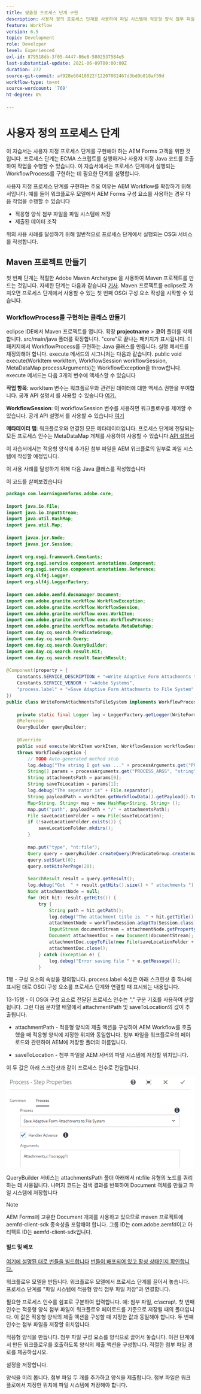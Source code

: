 ```yaml
---
title: 맞춤형 프로세스 단계 구현
description: 사용자 정의 프로세스 단계를 사용하여 파일 시스템에 적응형 양식 첨부 파일 작성
feature: Workflow
version: 6.5
topic: Development
role: Developer
level: Experienced
exl-id: 879518db-3f05-4447-86e8-5802537584e5
last-substantial-update: 2021-06-09T00:00:00Z
duration: 272
source-git-commit: af928e60410022f12207082467d3bd9b818af59d
workflow-type: tm+mt
source-wordcount: '769'
ht-degree: 0%

---
```


# 사용자 정의 프로세스 단계

이 자습서는 사용자 지정 프로세스 단계를 구현해야 하는 AEM Forms 고객을 위한 것입니다. 프로세스 단계는 ECMA 스크립트를 실행하거나 사용자 지정 Java 코드를 호출하여 작업을 수행할 수 있습니다. 이 자습서에서는 프로세스 단계에서 실행되는 WorkflowProcess를 구현하는 데 필요한 단계를 설명합니다.

사용자 지정 프로세스 단계를 구현하는 주요 이유는 AEM Workflow를 확장하기 위해서입니다. 예를 들어 워크플로우 모델에서 AEM Forms 구성 요소를 사용하는 경우 다음 작업을 수행할 수 있습니다

* 적응형 양식 첨부 파일을 파일 시스템에 저장
* 제출된 데이터 조작

위의 사용 사례를 달성하기 위해 일반적으로 프로세스 단계에서 실행되는 OSGi 서비스를 작성합니다.

## Maven 프로젝트 만들기

첫 번째 단계는 적절한 Adobe Maven Archetype 을 사용하여 Maven 프로젝트를 만드는 것입니다. 자세한 단계는 다음과 같습니다 [기사](https://experienceleague.adobe.com/docs/experience-manager-learn/forms/creating-your-first-osgi-bundle/create-your-first-osgi-bundle.html). Maven 프로젝트를 eclipse로 가져오면 프로세스 단계에서 사용할 수 있는 첫 번째 OSGi 구성 요소 작성을 시작할 수 있습니다.


### WorkflowProcess를 구현하는 클래스 만들기

eclipse IDE에서 Maven 프로젝트를 엽니다. 확장 **projectname** > **코어** 폴더를 삭제합니다. src/main/java 폴더를 확장합니다. &quot;core&quot;로 끝나는 패키지가 표시됩니다. 이 패키지에서 WorkflowProcess를 구현하는 Java 클래스를 만듭니다. 실행 메서드를 재정의해야 합니다. execute 메서드의 시그니처는 다음과 같습니다. public void execute(WorkItem workItem, WorkflowSession workflowSession, MetaDataMap processArguments)는 WorkflowException을 throw합니다. execute 메서드는 다음 3개의 변수에 액세스할 수 있습니다

**작업 항목**: workItem 변수는 워크플로우와 관련된 데이터에 대한 액세스 권한을 부여합니다. 공개 API 설명서 를 사용할 수 있습니다 [여기.](https://helpx.adobe.com/experience-manager/6-3/sites/developing/using/reference-materials/diff-previous/changes/com.adobe.granite.workflow.WorkflowSession.html)

**WorkflowSession**: 이 workflowSession 변수를 사용하면 워크플로우를 제어할 수 있습니다. 공개 API 설명서 를 사용할 수 있습니다 [여기](https://helpx.adobe.com/experience-manager/6-3/sites/developing/using/reference-materials/diff-previous/changes/com.adobe.granite.workflow.WorkflowSession.html)

**메타데이터 맵**: 워크플로우와 연결된 모든 메타데이터입니다. 프로세스 단계에 전달되는 모든 프로세스 인수는 MetaDataMap 개체를 사용하여 사용할 수 있습니다.[API 설명서](https://helpx.adobe.com/experience-manager/6-5/sites/developing/using/reference-materials/javadoc/com/adobe/granite/workflow/metadata/MetaDataMap.html)

이 자습서에서는 적응형 양식에 추가된 첨부 파일을 AEM 워크플로의 일부로 파일 시스템에 작성할 예정입니다.

이 사용 사례를 달성하기 위해 다음 Java 클래스를 작성했습니다

이 코드를 살펴보겠습니다

```java
package com.learningaemforms.adobe.core;

import java.io.File;
import java.io.InputStream;
import java.util.HashMap;
import java.util.Map;

import javax.jcr.Node;
import javax.jcr.Session;

import org.osgi.framework.Constants;
import org.osgi.service.component.annotations.Component;
import org.osgi.service.component.annotations.Reference;
import org.slf4j.Logger;
import org.slf4j.LoggerFactory;

import com.adobe.aemfd.docmanager.Document;
import com.adobe.granite.workflow.WorkflowException;
import com.adobe.granite.workflow.WorkflowSession;
import com.adobe.granite.workflow.exec.WorkItem;
import com.adobe.granite.workflow.exec.WorkflowProcess;
import com.adobe.granite.workflow.metadata.MetaDataMap;
import com.day.cq.search.PredicateGroup;
import com.day.cq.search.Query;
import com.day.cq.search.QueryBuilder;
import com.day.cq.search.result.Hit;
import com.day.cq.search.result.SearchResult;

@Component(property = {
    Constants.SERVICE_DESCRIPTION + "=Write Adaptive Form Attachments to File System",
    Constants.SERVICE_VENDOR + "=Adobe Systems",
    "process.label" + "=Save Adaptive Form Attachments to File System"
})
public class WriteFormAttachmentsToFileSystem implements WorkflowProcess {

    private static final Logger log = LoggerFactory.getLogger(WriteFormAttachmentsToFileSystem.class);
    @Reference
    QueryBuilder queryBuilder;

    @Override
    public void execute(WorkItem workItem, WorkflowSession workflowSession, MetaDataMap processArguments)
    throws WorkflowException {
        // TODO Auto-generated method stub
        log.debug("The string I got was ..." + processArguments.get("PROCESS_ARGS", "string").toString());
        String[] params = processArguments.get("PROCESS_ARGS", "string").toString().split(",");
        String attachmentsPath = params[0];
        String saveToLocation = params[1];
        log.debug("The seperator is" + File.separator);
        String payloadPath = workItem.getWorkflowData().getPayload().toString();
        Map<String, String> map = new HashMap<String, String> ();
        map.put("path", payloadPath + "/" + attachmentsPath);
        File saveLocationFolder = new File(saveToLocation);
        if (!saveLocationFolder.exists()) {
            saveLocationFolder.mkdirs();
        }

        map.put("type", "nt:file");
        Query query = queryBuilder.createQuery(PredicateGroup.create(map), workflowSession.adaptTo(Session.class));
        query.setStart(0);
        query.setHitsPerPage(20);

        SearchResult result = query.getResult();
        log.debug("Got  " + result.getHits().size() + " attachments ");
        Node attachmentNode = null;
        for (Hit hit: result.getHits()) {
            try {
                String path = hit.getPath();
                log.debug("The attachment title is  " + hit.getTitle() + " and the attachment path is  " + path);
                attachmentNode = workflowSession.adaptTo(Session.class).getNode(path + "/jcr:content");
                InputStream documentStream = attachmentNode.getProperty("jcr:data").getBinary().getStream();
                Document attachmentDoc = new Document(documentStream);
                attachmentDoc.copyToFile(new File(saveLocationFolder + File.separator + hit.getTitle()));
                attachmentDoc.close();
            } catch (Exception e) {
                log.debug("Error saving file " + e.getMessage());
            }
```

1행 - 구성 요소의 속성을 정의합니다. process.label 속성은 아래 스크린샷 중 하나에 표시된 대로 OSGi 구성 요소를 프로세스 단계와 연결할 때 표시되는 내용입니다.

13-15행 - 이 OSGi 구성 요소로 전달된 프로세스 인수는 &quot;,&quot; 구분 기호를 사용하여 분할됩니다. 그런 다음 문자열 배열에서 attachmentPath 및 saveToLocation의 값이 추출됩니다.

* attachmentPath - 적응형 양식의 제출 액션을 구성하여 AEM Workflow를 호출했을 때 적응형 양식에 지정한 위치와 동일합니다. 첨부 파일을 워크플로우의 페이로드와 관련하여 AEM에 저장할 폴더의 이름입니다.

* saveToLocation - 첨부 파일을 AEM 서버의 파일 시스템에 저장할 위치입니다.

이 두 값은 아래 스크린샷과 같이 프로세스 인수로 전달됩니다.

![프로세스 단계](assets/implement-process-step.gif)

QueryBuilder 서비스는 attachmentsPath 폴더 아래에서 nt:file 유형의 노드를 쿼리하는 데 사용됩니다. 나머지 코드는 검색 결과를 반복하여 Document 객체를 만들고 파일 시스템에 저장합니다


>[!NOTE]
>
>AEM Forms에 고유한 Document 개체를 사용하고 있으므로 maven 프로젝트에 aemfd-client-sdk 종속성을 포함해야 합니다. 그룹 ID는 com.adobe.aemfd이고 아티팩트 ID는 aemfd-client-sdk입니다.

#### 빌드 및 배포

[여기에 설명된 대로 번들을 빌드합니다](https://experienceleague.adobe.com/docs/experience-manager-learn/forms/creating-your-first-osgi-bundle/create-your-first-osgi-bundle.html)
[번들이 배포되어 있고 활성 상태인지 확인합니다.](http://localhost:4502/system/console/bundles)

워크플로우 모델을 만듭니다. 워크플로우 모델에서 프로세스 단계를 끌어서 놓습니다. 프로세스 단계를 &quot;파일 시스템에 적응형 양식 첨부 파일 저장&quot;과 연결합니다.

필요한 프로세스 인수를 쉼표로 구분하여 입력합니다. 예: 첨부 파일, c:\\scrap\\. 첫 번째 인수는 적응형 양식 첨부 파일이 워크플로우 페이로드를 기준으로 저장될 때의 폴더입니다. 이 값은 적응형 양식의 제출 액션을 구성할 때 지정한 값과 동일해야 합니다. 두 번째 인수는 첨부 파일을 저장할 위치입니다.

적응형 양식을 만듭니다. 첨부 파일 구성 요소를 양식으로 끌어서 놓습니다. 이전 단계에서 만든 워크플로우를 호출하도록 양식의 제출 액션을 구성합니다. 적절한 첨부 파일 경로를 제공하십시오.

설정을 저장합니다.

양식을 미리 봅니다. 첨부 파일 두 개를 추가하고 양식을 제출합니다. 첨부 파일은 워크플로에서 지정한 위치에 파일 시스템에 저장해야 합니다.
